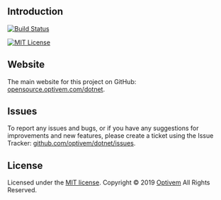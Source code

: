 ## Introduction

[![Build Status](https://img.shields.io/appveyor/ci/optivem/dotnet.svg)](https://ci.appveyor.com/project/optivem/dotnet)

[![MIT License](http://img.shields.io/badge/license-MIT-brightgreen.svg)](http://opensource.org/licenses/MIT)

## Website

The main website for this project on GitHub: [opensource.optivem.com/dotnet](https://opensource.optivem.com/dotnet).

## Issues

To report any issues and bugs, or if you have any suggestions for improvements and new features, please create a ticket using the Issue Tracker: [github.com/optivem/dotnet/issues](https://github.com/optivem/dotnet/issues).

## License

Licensed under the [MIT license](http://opensource.org/licenses/mit-license.php). Copyright © 2019 [Optivem](https://www.optivem.com/) All Rights Reserved.
